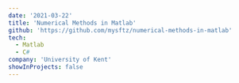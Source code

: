 ```yaml
---
date: '2021-03-22'
title: 'Numerical Methods in Matlab'
github: 'https://github.com/mysftz/numerical-methods-in-matlab'
tech:
  - Matlab
  - C#
company: 'University of Kent'
showInProjects: false
---
```

